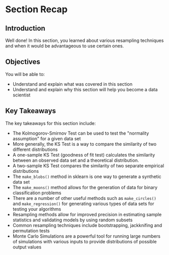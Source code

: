 
# Section Recap

## Introduction

Well done! In this section, you learned about various resampling techniques and when it would be advantageous to use certain ones.

## Objectives
You will be able to:
* Understand and explain what was covered in this section
* Understand and explain why this section will help you become a data scientist

## Key Takeaways
The key takeaways for this section include:
* The Kolmogorov-Smirnov Test can be used to test the "normality assumption" for a given data set
* More generally, the KS Test is a way to compare the similarity of two different distributions
* A one-sample KS Test (goodness of fit test) calculates the similarity between an observed data set and a theoretical distribution.
* A two-sample KS Test compares the similarity of two separate empirical distributions
* The `make_blobs()` method in sklearn is one way to generate a synthetic data set
* The `make_moons()` method allows for the generation of data for binary classification problems
* There are a number of other useful methods such as `make_circles()` and `make_regression()` for generating various types of data sets for testing your algorithms
* Resampling methods allow for improved precision in estimating sample statistics and validating models by using random subsets
* Common resampling techniques include bootstrapping, jackknifing and permutation tests
* Monte Carlo Simulations are a powerful tool for running large numbers of simulations with various inputs to provide distributions of possible output values

